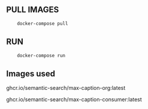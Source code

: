 ## PULL IMAGES

```
    docker-compose pull
```

## RUN 
```
    docker-compose run
```

## Images used
ghcr.io/semantic-search/max-caption-org:latest

ghcr.io/semantic-search/max-caption-consumer:latest

